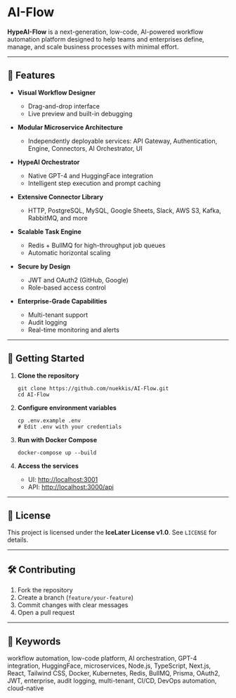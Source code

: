 # AI-Flow

**HypeAI-Flow** is a next-generation, low-code, AI-powered workflow automation platform designed to help teams and enterprises define, manage, and scale business processes with minimal effort.

---

## 🚀 Features

* **Visual Workflow Designer**

  * Drag-and-drop interface
  * Live preview and built-in debugging

* **Modular Microservice Architecture**

  * Independently deployable services: API Gateway, Authentication, Engine, Connectors, AI Orchestrator, UI

* **HypeAI Orchestrator**

  * Native GPT-4 and HuggingFace integration
  * Intelligent step execution and prompt caching

* **Extensive Connector Library**

  * HTTP, PostgreSQL, MySQL, Google Sheets, Slack, AWS S3, Kafka, RabbitMQ, and more

* **Scalable Task Engine**

  * Redis + BullMQ for high-throughput job queues
  * Automatic horizontal scaling

* **Secure by Design**

  * JWT and OAuth2 (GitHub, Google)
  * Role-based access control

* **Enterprise-Grade Capabilities**

  * Multi-tenant support
  * Audit logging
  * Real-time monitoring and alerts

---

## 🏁 Getting Started

1. **Clone the repository**

   ```
   git clone https://github.com/nuekkis/AI-Flow.git
   cd AI-Flow
   ```

2. **Configure environment variables**

   ```
   cp .env.example .env
   # Edit .env with your credentials
   ```

3. **Run with Docker Compose**

   ```
   docker-compose up --build
   ```

4. **Access the services**

   * UI: [http://localhost:3001](http://localhost:3001)
   * API: [http://localhost:3000/api](http://localhost:3000/api)

---

## 📄 License

This project is licensed under the **IceLater License v1.0**. See `LICENSE` for details.

---

## 🛠️ Contributing

1. Fork the repository
2. Create a branch (`feature/your-feature`)
3. Commit changes with clear messages
4. Open a pull request

---

## 🔑 Keywords

workflow automation, low-code platform, AI orchestration, GPT-4 integration, HuggingFace, microservices, Node.js, TypeScript, Next.js, React, Tailwind CSS, Docker, Kubernetes, Redis, BullMQ, Prisma, OAuth2, JWT, enterprise, audit logging, multi-tenant, CI/CD, DevOps automation, cloud-native
